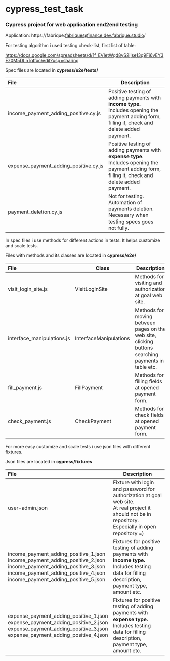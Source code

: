 # cypress_test_task
### Cypress project for web application end2end testing  



Application: https://fabrique:fabrique@finance.dev.fabrique.studio/

For testing algorithm i used testing check-list, first list of table:

https://docs.google.com/spreadsheets/d/1f_EVIetWqd8yS2jIse13q9Fi6vEY3Ez0M5DLnTqtfxc/edit?usp=sharing  



Spec files are located in **cypress/e2e/tests/**

|File      |Description      |
| :---- | ---- |
|income_payment_adding_positive.cy.js| Positive testing of adding payments with **income type.**<br/>Includes opening the payment adding form, filling it, check and delete added payment. |
|expense_payment_adding_positive.cy.js| Positive testing of adding payments with **expense type**.<br/>Includes opening the payment adding form, filling it, check and delete added payment. |
|payment_deletion.cy.js| Not for testing. Automation of payments deletion. Necessary when testing specs goes not fully. |

  

In spec files i use methods for different actions in tests. It helps customize and scale tests.

Files with methods and its classes are located in **cypress/e2e/**

| File                       | Class                  | Description                                                  |
| :------------------------- | ---------------------- | ------------------------------------------------------------ |
| visit_login_site.js        | VisitLoginSite         | Methods for visiting and authorization at goal web site.     |
| interface_manipulations.js | InterfaceManipulations | Methods for moving between pages on the web site, clicking buttons searching payments in table etc. |
| fill_payment.js            | FillPayment            | Methods for filling fields at opened payment form.           |
| check_payment.js           | CheckPayment           | Methods for check fields at opened payment form.             |

  

For more easy customize and scale tests i use json files with different fixtures.

Json files are located in **cypress/fixtures**

| File                                                         | Description                                                  |
| :----------------------------------------------------------- | ------------------------------------------------------------ |
| user-admin.json                                              | Fixture with login and password for authorization at goal web site.<br/>At real project it should not be in repository. Especially in open repository =) |
| income_payment_adding_positive_1.json<br/>income_payment_adding_positive_2.json<br/>income_payment_adding_positive_3.json<br/>income_payment_adding_positive_4.json<br/>income_payment_adding_positive_5.json | Fixtures for positive testing of adding payments with **income type.**<br/>Includes testing data for filling description, payment type, amount etc. |
| expense_payment_adding_positive_1.json<br/>expense_payment_adding_positive_2.json<br/>expense_payment_adding_positive_3.json<br/>expense_payment_adding_positive_4.json | Fixtures for positive testing of adding payments with **expense type.**<br/>Includes testing data for filling description, payment type, amount etc. |
